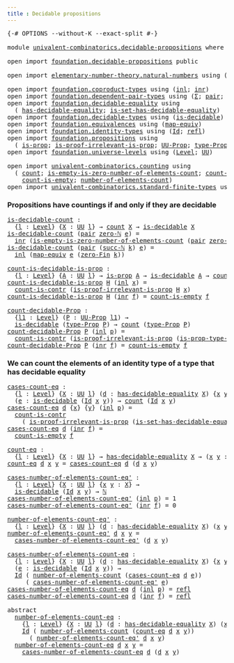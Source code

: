 ```yaml
---
title : Decidable propositions
---
```


<pre class="Agda"><a id="49" class="Symbol">{-#</a> <a id="53" class="Keyword">OPTIONS</a> <a id="61" class="Pragma">--without-K</a> <a id="73" class="Pragma">--exact-split</a> <a id="87" class="Symbol">#-}</a>

<a id="92" class="Keyword">module</a> <a id="99" href="univalent-combinatorics.decidable-propositions.html" class="Module">univalent-combinatorics.decidable-propositions</a> <a id="146" class="Keyword">where</a>

<a id="153" class="Keyword">open</a> <a id="158" class="Keyword">import</a> <a id="165" href="foundation.decidable-propositions.html" class="Module">foundation.decidable-propositions</a> <a id="199" class="Keyword">public</a>

<a id="207" class="Keyword">open</a> <a id="212" class="Keyword">import</a> <a id="219" href="elementary-number-theory.natural-numbers.html" class="Module">elementary-number-theory.natural-numbers</a> <a id="260" class="Keyword">using</a> <a id="266" class="Symbol">(</a><a id="267" href="elementary-number-theory.natural-numbers.html#1548" class="Datatype">ℕ</a><a id="268" class="Symbol">;</a> <a id="270" href="elementary-number-theory.natural-numbers.html#1569" class="InductiveConstructor">zero-ℕ</a><a id="276" class="Symbol">;</a> <a id="278" href="elementary-number-theory.natural-numbers.html#1582" class="InductiveConstructor">succ-ℕ</a><a id="284" class="Symbol">)</a>

<a id="287" class="Keyword">open</a> <a id="292" class="Keyword">import</a> <a id="299" href="foundation.coproduct-types.html" class="Module">foundation.coproduct-types</a> <a id="326" class="Keyword">using</a> <a id="332" class="Symbol">(</a><a id="333" href="foundation.coproduct-types.html#1250" class="InductiveConstructor">inl</a><a id="336" class="Symbol">;</a> <a id="338" href="foundation.coproduct-types.html#1268" class="InductiveConstructor">inr</a><a id="341" class="Symbol">)</a>
<a id="343" class="Keyword">open</a> <a id="348" class="Keyword">import</a> <a id="355" href="foundation.dependent-pair-types.html" class="Module">foundation.dependent-pair-types</a> <a id="387" class="Keyword">using</a> <a id="393" class="Symbol">(</a><a id="394" href="foundation-core.dependent-pair-types.html#515" class="Record">Σ</a><a id="395" class="Symbol">;</a> <a id="397" href="foundation-core.dependent-pair-types.html#588" class="InductiveConstructor">pair</a><a id="401" class="Symbol">;</a> <a id="403" href="foundation-core.dependent-pair-types.html#605" class="Field">pr1</a><a id="406" class="Symbol">;</a> <a id="408" href="foundation-core.dependent-pair-types.html#617" class="Field">pr2</a><a id="411" class="Symbol">)</a>
<a id="413" class="Keyword">open</a> <a id="418" class="Keyword">import</a> <a id="425" href="foundation.decidable-equality.html" class="Module">foundation.decidable-equality</a> <a id="455" class="Keyword">using</a>
  <a id="463" class="Symbol">(</a> <a id="465" href="foundation.decidable-equality.html#1796" class="Function">has-decidable-equality</a><a id="487" class="Symbol">;</a> <a id="489" href="foundation.decidable-equality.html#6964" class="Function">is-set-has-decidable-equality</a><a id="518" class="Symbol">)</a>
<a id="520" class="Keyword">open</a> <a id="525" class="Keyword">import</a> <a id="532" href="foundation.decidable-types.html" class="Module">foundation.decidable-types</a> <a id="559" class="Keyword">using</a> <a id="565" class="Symbol">(</a><a id="566" href="foundation.decidable-types.html#1915" class="Function">is-decidable</a><a id="578" class="Symbol">)</a>
<a id="580" class="Keyword">open</a> <a id="585" class="Keyword">import</a> <a id="592" href="foundation.equivalences.html" class="Module">foundation.equivalences</a> <a id="616" class="Keyword">using</a> <a id="622" class="Symbol">(</a><a id="623" href="foundation-core.equivalences.html#1821" class="Function">map-equiv</a><a id="632" class="Symbol">)</a>
<a id="634" class="Keyword">open</a> <a id="639" class="Keyword">import</a> <a id="646" href="foundation.identity-types.html" class="Module">foundation.identity-types</a> <a id="672" class="Keyword">using</a> <a id="678" class="Symbol">(</a><a id="679" href="foundation-core.identity-types.html#1767" class="Datatype">Id</a><a id="681" class="Symbol">;</a> <a id="683" href="foundation-core.identity-types.html#1820" class="InductiveConstructor">refl</a><a id="687" class="Symbol">)</a>
<a id="689" class="Keyword">open</a> <a id="694" class="Keyword">import</a> <a id="701" href="foundation.propositions.html" class="Module">foundation.propositions</a> <a id="725" class="Keyword">using</a>
  <a id="733" class="Symbol">(</a> <a id="735" href="foundation-core.propositions.html#1309" class="Function">is-prop</a><a id="742" class="Symbol">;</a> <a id="744" href="foundation-core.propositions.html#3047" class="Function">is-proof-irrelevant-is-prop</a><a id="771" class="Symbol">;</a> <a id="773" href="foundation-core.propositions.html#1393" class="Function">UU-Prop</a><a id="780" class="Symbol">;</a> <a id="782" href="foundation-core.propositions.html#1495" class="Function">type-Prop</a><a id="791" class="Symbol">;</a> <a id="793" href="foundation-core.propositions.html#1562" class="Function">is-prop-type-Prop</a><a id="810" class="Symbol">)</a>
<a id="812" class="Keyword">open</a> <a id="817" class="Keyword">import</a> <a id="824" href="foundation.universe-levels.html" class="Module">foundation.universe-levels</a> <a id="851" class="Keyword">using</a> <a id="857" class="Symbol">(</a><a id="858" href="Agda.Primitive.html#597" class="Postulate">Level</a><a id="863" class="Symbol">;</a> <a id="865" href="foundation-core.universe-levels.html#235" class="Primitive">UU</a><a id="867" class="Symbol">)</a>

<a id="870" class="Keyword">open</a> <a id="875" class="Keyword">import</a> <a id="882" href="univalent-combinatorics.counting.html" class="Module">univalent-combinatorics.counting</a> <a id="915" class="Keyword">using</a>
  <a id="923" class="Symbol">(</a> <a id="925" href="univalent-combinatorics.counting.html#1901" class="Function">count</a><a id="930" class="Symbol">;</a> <a id="932" href="univalent-combinatorics.counting.html#4160" class="Function">is-empty-is-zero-number-of-elements-count</a><a id="973" class="Symbol">;</a> <a id="975" href="univalent-combinatorics.counting.html#5027" class="Function">count-is-contr</a><a id="989" class="Symbol">;</a>
    <a id="995" href="univalent-combinatorics.counting.html#4732" class="Function">count-is-empty</a><a id="1009" class="Symbol">;</a> <a id="1011" href="univalent-combinatorics.counting.html#2029" class="Function">number-of-elements-count</a><a id="1035" class="Symbol">)</a>
<a id="1037" class="Keyword">open</a> <a id="1042" class="Keyword">import</a> <a id="1049" href="univalent-combinatorics.standard-finite-types.html" class="Module">univalent-combinatorics.standard-finite-types</a> <a id="1095" class="Keyword">using</a> <a id="1101" class="Symbol">(</a><a id="1102" href="univalent-combinatorics.standard-finite-types.html#6792" class="Function">zero-Fin</a><a id="1110" class="Symbol">)</a>
</pre>
### Propositions have countings if and only if they are decidable

<pre class="Agda"><a id="is-decidable-count"></a><a id="1192" href="univalent-combinatorics.decidable-propositions.html#1192" class="Function">is-decidable-count</a> <a id="1211" class="Symbol">:</a>
  <a id="1215" class="Symbol">{</a><a id="1216" href="univalent-combinatorics.decidable-propositions.html#1216" class="Bound">l</a> <a id="1218" class="Symbol">:</a> <a id="1220" href="Agda.Primitive.html#597" class="Postulate">Level</a><a id="1225" class="Symbol">}</a> <a id="1227" class="Symbol">{</a><a id="1228" href="univalent-combinatorics.decidable-propositions.html#1228" class="Bound">X</a> <a id="1230" class="Symbol">:</a> <a id="1232" href="foundation-core.universe-levels.html#235" class="Primitive">UU</a> <a id="1235" href="univalent-combinatorics.decidable-propositions.html#1216" class="Bound">l</a><a id="1236" class="Symbol">}</a> <a id="1238" class="Symbol">→</a> <a id="1240" href="univalent-combinatorics.counting.html#1901" class="Function">count</a> <a id="1246" href="univalent-combinatorics.decidable-propositions.html#1228" class="Bound">X</a> <a id="1248" class="Symbol">→</a> <a id="1250" href="foundation.decidable-types.html#1915" class="Function">is-decidable</a> <a id="1263" href="univalent-combinatorics.decidable-propositions.html#1228" class="Bound">X</a>
<a id="1265" href="univalent-combinatorics.decidable-propositions.html#1192" class="Function">is-decidable-count</a> <a id="1284" class="Symbol">(</a><a id="1285" href="foundation-core.dependent-pair-types.html#588" class="InductiveConstructor">pair</a> <a id="1290" href="elementary-number-theory.natural-numbers.html#1569" class="InductiveConstructor">zero-ℕ</a> <a id="1297" href="univalent-combinatorics.decidable-propositions.html#1297" class="Bound">e</a><a id="1298" class="Symbol">)</a> <a id="1300" class="Symbol">=</a>
  <a id="1304" href="foundation.coproduct-types.html#1268" class="InductiveConstructor">inr</a> <a id="1308" class="Symbol">(</a><a id="1309" href="univalent-combinatorics.counting.html#4160" class="Function">is-empty-is-zero-number-of-elements-count</a> <a id="1351" class="Symbol">(</a><a id="1352" href="foundation-core.dependent-pair-types.html#588" class="InductiveConstructor">pair</a> <a id="1357" href="elementary-number-theory.natural-numbers.html#1569" class="InductiveConstructor">zero-ℕ</a> <a id="1364" href="univalent-combinatorics.decidable-propositions.html#1297" class="Bound">e</a><a id="1365" class="Symbol">)</a> <a id="1367" href="foundation-core.identity-types.html#1820" class="InductiveConstructor">refl</a><a id="1371" class="Symbol">)</a>
<a id="1373" href="univalent-combinatorics.decidable-propositions.html#1192" class="Function">is-decidable-count</a> <a id="1392" class="Symbol">(</a><a id="1393" href="foundation-core.dependent-pair-types.html#588" class="InductiveConstructor">pair</a> <a id="1398" class="Symbol">(</a><a id="1399" href="elementary-number-theory.natural-numbers.html#1582" class="InductiveConstructor">succ-ℕ</a> <a id="1406" href="univalent-combinatorics.decidable-propositions.html#1406" class="Bound">k</a><a id="1407" class="Symbol">)</a> <a id="1409" href="univalent-combinatorics.decidable-propositions.html#1409" class="Bound">e</a><a id="1410" class="Symbol">)</a> <a id="1412" class="Symbol">=</a>
  <a id="1416" href="foundation.coproduct-types.html#1250" class="InductiveConstructor">inl</a> <a id="1420" class="Symbol">(</a><a id="1421" href="foundation-core.equivalences.html#1821" class="Function">map-equiv</a> <a id="1431" href="univalent-combinatorics.decidable-propositions.html#1409" class="Bound">e</a> <a id="1433" class="Symbol">(</a><a id="1434" href="univalent-combinatorics.standard-finite-types.html#6792" class="Function">zero-Fin</a> <a id="1443" href="univalent-combinatorics.decidable-propositions.html#1406" class="Bound">k</a><a id="1444" class="Symbol">))</a>

<a id="count-is-decidable-is-prop"></a><a id="1448" href="univalent-combinatorics.decidable-propositions.html#1448" class="Function">count-is-decidable-is-prop</a> <a id="1475" class="Symbol">:</a>
  <a id="1479" class="Symbol">{</a><a id="1480" href="univalent-combinatorics.decidable-propositions.html#1480" class="Bound">l</a> <a id="1482" class="Symbol">:</a> <a id="1484" href="Agda.Primitive.html#597" class="Postulate">Level</a><a id="1489" class="Symbol">}</a> <a id="1491" class="Symbol">{</a><a id="1492" href="univalent-combinatorics.decidable-propositions.html#1492" class="Bound">A</a> <a id="1494" class="Symbol">:</a> <a id="1496" href="foundation-core.universe-levels.html#235" class="Primitive">UU</a> <a id="1499" href="univalent-combinatorics.decidable-propositions.html#1480" class="Bound">l</a><a id="1500" class="Symbol">}</a> <a id="1502" class="Symbol">→</a> <a id="1504" href="foundation-core.propositions.html#1309" class="Function">is-prop</a> <a id="1512" href="univalent-combinatorics.decidable-propositions.html#1492" class="Bound">A</a> <a id="1514" class="Symbol">→</a> <a id="1516" href="foundation.decidable-types.html#1915" class="Function">is-decidable</a> <a id="1529" href="univalent-combinatorics.decidable-propositions.html#1492" class="Bound">A</a> <a id="1531" class="Symbol">→</a> <a id="1533" href="univalent-combinatorics.counting.html#1901" class="Function">count</a> <a id="1539" href="univalent-combinatorics.decidable-propositions.html#1492" class="Bound">A</a>
<a id="1541" href="univalent-combinatorics.decidable-propositions.html#1448" class="Function">count-is-decidable-is-prop</a> <a id="1568" href="univalent-combinatorics.decidable-propositions.html#1568" class="Bound">H</a> <a id="1570" class="Symbol">(</a><a id="1571" href="foundation.coproduct-types.html#1250" class="InductiveConstructor">inl</a> <a id="1575" href="univalent-combinatorics.decidable-propositions.html#1575" class="Bound">x</a><a id="1576" class="Symbol">)</a> <a id="1578" class="Symbol">=</a>
  <a id="1582" href="univalent-combinatorics.counting.html#5027" class="Function">count-is-contr</a> <a id="1597" class="Symbol">(</a><a id="1598" href="foundation-core.propositions.html#3047" class="Function">is-proof-irrelevant-is-prop</a> <a id="1626" href="univalent-combinatorics.decidable-propositions.html#1568" class="Bound">H</a> <a id="1628" href="univalent-combinatorics.decidable-propositions.html#1575" class="Bound">x</a><a id="1629" class="Symbol">)</a>
<a id="1631" href="univalent-combinatorics.decidable-propositions.html#1448" class="Function">count-is-decidable-is-prop</a> <a id="1658" href="univalent-combinatorics.decidable-propositions.html#1658" class="Bound">H</a> <a id="1660" class="Symbol">(</a><a id="1661" href="foundation.coproduct-types.html#1268" class="InductiveConstructor">inr</a> <a id="1665" href="univalent-combinatorics.decidable-propositions.html#1665" class="Bound">f</a><a id="1666" class="Symbol">)</a> <a id="1668" class="Symbol">=</a> <a id="1670" href="univalent-combinatorics.counting.html#4732" class="Function">count-is-empty</a> <a id="1685" href="univalent-combinatorics.decidable-propositions.html#1665" class="Bound">f</a>

<a id="count-decidable-Prop"></a><a id="1688" href="univalent-combinatorics.decidable-propositions.html#1688" class="Function">count-decidable-Prop</a> <a id="1709" class="Symbol">:</a>
  <a id="1713" class="Symbol">{</a><a id="1714" href="univalent-combinatorics.decidable-propositions.html#1714" class="Bound">l1</a> <a id="1717" class="Symbol">:</a> <a id="1719" href="Agda.Primitive.html#597" class="Postulate">Level</a><a id="1724" class="Symbol">}</a> <a id="1726" class="Symbol">(</a><a id="1727" href="univalent-combinatorics.decidable-propositions.html#1727" class="Bound">P</a> <a id="1729" class="Symbol">:</a> <a id="1731" href="foundation-core.propositions.html#1393" class="Function">UU-Prop</a> <a id="1739" href="univalent-combinatorics.decidable-propositions.html#1714" class="Bound">l1</a><a id="1741" class="Symbol">)</a> <a id="1743" class="Symbol">→</a>
  <a id="1747" href="foundation.decidable-types.html#1915" class="Function">is-decidable</a> <a id="1760" class="Symbol">(</a><a id="1761" href="foundation-core.propositions.html#1495" class="Function">type-Prop</a> <a id="1771" href="univalent-combinatorics.decidable-propositions.html#1727" class="Bound">P</a><a id="1772" class="Symbol">)</a> <a id="1774" class="Symbol">→</a> <a id="1776" href="univalent-combinatorics.counting.html#1901" class="Function">count</a> <a id="1782" class="Symbol">(</a><a id="1783" href="foundation-core.propositions.html#1495" class="Function">type-Prop</a> <a id="1793" href="univalent-combinatorics.decidable-propositions.html#1727" class="Bound">P</a><a id="1794" class="Symbol">)</a>
<a id="1796" href="univalent-combinatorics.decidable-propositions.html#1688" class="Function">count-decidable-Prop</a> <a id="1817" href="univalent-combinatorics.decidable-propositions.html#1817" class="Bound">P</a> <a id="1819" class="Symbol">(</a><a id="1820" href="foundation.coproduct-types.html#1250" class="InductiveConstructor">inl</a> <a id="1824" href="univalent-combinatorics.decidable-propositions.html#1824" class="Bound">p</a><a id="1825" class="Symbol">)</a> <a id="1827" class="Symbol">=</a>
  <a id="1831" href="univalent-combinatorics.counting.html#5027" class="Function">count-is-contr</a> <a id="1846" class="Symbol">(</a><a id="1847" href="foundation-core.propositions.html#3047" class="Function">is-proof-irrelevant-is-prop</a> <a id="1875" class="Symbol">(</a><a id="1876" href="foundation-core.propositions.html#1562" class="Function">is-prop-type-Prop</a> <a id="1894" href="univalent-combinatorics.decidable-propositions.html#1817" class="Bound">P</a><a id="1895" class="Symbol">)</a> <a id="1897" href="univalent-combinatorics.decidable-propositions.html#1824" class="Bound">p</a><a id="1898" class="Symbol">)</a>
<a id="1900" href="univalent-combinatorics.decidable-propositions.html#1688" class="Function">count-decidable-Prop</a> <a id="1921" href="univalent-combinatorics.decidable-propositions.html#1921" class="Bound">P</a> <a id="1923" class="Symbol">(</a><a id="1924" href="foundation.coproduct-types.html#1268" class="InductiveConstructor">inr</a> <a id="1928" href="univalent-combinatorics.decidable-propositions.html#1928" class="Bound">f</a><a id="1929" class="Symbol">)</a> <a id="1931" class="Symbol">=</a> <a id="1933" href="univalent-combinatorics.counting.html#4732" class="Function">count-is-empty</a> <a id="1948" href="univalent-combinatorics.decidable-propositions.html#1928" class="Bound">f</a>
</pre>
### We can count the elements of an identity type of a type that has decidable equality

<pre class="Agda"><a id="cases-count-eq"></a><a id="2052" href="univalent-combinatorics.decidable-propositions.html#2052" class="Function">cases-count-eq</a> <a id="2067" class="Symbol">:</a>
  <a id="2071" class="Symbol">{</a><a id="2072" href="univalent-combinatorics.decidable-propositions.html#2072" class="Bound">l</a> <a id="2074" class="Symbol">:</a> <a id="2076" href="Agda.Primitive.html#597" class="Postulate">Level</a><a id="2081" class="Symbol">}</a> <a id="2083" class="Symbol">{</a><a id="2084" href="univalent-combinatorics.decidable-propositions.html#2084" class="Bound">X</a> <a id="2086" class="Symbol">:</a> <a id="2088" href="foundation-core.universe-levels.html#235" class="Primitive">UU</a> <a id="2091" href="univalent-combinatorics.decidable-propositions.html#2072" class="Bound">l</a><a id="2092" class="Symbol">}</a> <a id="2094" class="Symbol">(</a><a id="2095" href="univalent-combinatorics.decidable-propositions.html#2095" class="Bound">d</a> <a id="2097" class="Symbol">:</a> <a id="2099" href="foundation.decidable-equality.html#1796" class="Function">has-decidable-equality</a> <a id="2122" href="univalent-combinatorics.decidable-propositions.html#2084" class="Bound">X</a><a id="2123" class="Symbol">)</a> <a id="2125" class="Symbol">{</a><a id="2126" href="univalent-combinatorics.decidable-propositions.html#2126" class="Bound">x</a> <a id="2128" href="univalent-combinatorics.decidable-propositions.html#2128" class="Bound">y</a> <a id="2130" class="Symbol">:</a> <a id="2132" href="univalent-combinatorics.decidable-propositions.html#2084" class="Bound">X</a><a id="2133" class="Symbol">}</a>
  <a id="2137" class="Symbol">(</a><a id="2138" href="univalent-combinatorics.decidable-propositions.html#2138" class="Bound">e</a> <a id="2140" class="Symbol">:</a> <a id="2142" href="foundation.decidable-types.html#1915" class="Function">is-decidable</a> <a id="2155" class="Symbol">(</a><a id="2156" href="foundation-core.identity-types.html#1767" class="Datatype">Id</a> <a id="2159" href="univalent-combinatorics.decidable-propositions.html#2126" class="Bound">x</a> <a id="2161" href="univalent-combinatorics.decidable-propositions.html#2128" class="Bound">y</a><a id="2162" class="Symbol">))</a> <a id="2165" class="Symbol">→</a> <a id="2167" href="univalent-combinatorics.counting.html#1901" class="Function">count</a> <a id="2173" class="Symbol">(</a><a id="2174" href="foundation-core.identity-types.html#1767" class="Datatype">Id</a> <a id="2177" href="univalent-combinatorics.decidable-propositions.html#2126" class="Bound">x</a> <a id="2179" href="univalent-combinatorics.decidable-propositions.html#2128" class="Bound">y</a><a id="2180" class="Symbol">)</a>
<a id="2182" href="univalent-combinatorics.decidable-propositions.html#2052" class="Function">cases-count-eq</a> <a id="2197" href="univalent-combinatorics.decidable-propositions.html#2197" class="Bound">d</a> <a id="2199" class="Symbol">{</a><a id="2200" href="univalent-combinatorics.decidable-propositions.html#2200" class="Bound">x</a><a id="2201" class="Symbol">}</a> <a id="2203" class="Symbol">{</a><a id="2204" href="univalent-combinatorics.decidable-propositions.html#2204" class="Bound">y</a><a id="2205" class="Symbol">}</a> <a id="2207" class="Symbol">(</a><a id="2208" href="foundation.coproduct-types.html#1250" class="InductiveConstructor">inl</a> <a id="2212" href="univalent-combinatorics.decidable-propositions.html#2212" class="Bound">p</a><a id="2213" class="Symbol">)</a> <a id="2215" class="Symbol">=</a>
  <a id="2219" href="univalent-combinatorics.counting.html#5027" class="Function">count-is-contr</a>
    <a id="2238" class="Symbol">(</a> <a id="2240" href="foundation-core.propositions.html#3047" class="Function">is-proof-irrelevant-is-prop</a> <a id="2268" class="Symbol">(</a><a id="2269" href="foundation.decidable-equality.html#6964" class="Function">is-set-has-decidable-equality</a> <a id="2299" href="univalent-combinatorics.decidable-propositions.html#2197" class="Bound">d</a> <a id="2301" href="univalent-combinatorics.decidable-propositions.html#2200" class="Bound">x</a> <a id="2303" href="univalent-combinatorics.decidable-propositions.html#2204" class="Bound">y</a><a id="2304" class="Symbol">)</a> <a id="2306" href="univalent-combinatorics.decidable-propositions.html#2212" class="Bound">p</a><a id="2307" class="Symbol">)</a>
<a id="2309" href="univalent-combinatorics.decidable-propositions.html#2052" class="Function">cases-count-eq</a> <a id="2324" href="univalent-combinatorics.decidable-propositions.html#2324" class="Bound">d</a> <a id="2326" class="Symbol">(</a><a id="2327" href="foundation.coproduct-types.html#1268" class="InductiveConstructor">inr</a> <a id="2331" href="univalent-combinatorics.decidable-propositions.html#2331" class="Bound">f</a><a id="2332" class="Symbol">)</a> <a id="2334" class="Symbol">=</a>
  <a id="2338" href="univalent-combinatorics.counting.html#4732" class="Function">count-is-empty</a> <a id="2353" href="univalent-combinatorics.decidable-propositions.html#2331" class="Bound">f</a>

<a id="count-eq"></a><a id="2356" href="univalent-combinatorics.decidable-propositions.html#2356" class="Function">count-eq</a> <a id="2365" class="Symbol">:</a>
  <a id="2369" class="Symbol">{</a><a id="2370" href="univalent-combinatorics.decidable-propositions.html#2370" class="Bound">l</a> <a id="2372" class="Symbol">:</a> <a id="2374" href="Agda.Primitive.html#597" class="Postulate">Level</a><a id="2379" class="Symbol">}</a> <a id="2381" class="Symbol">{</a><a id="2382" href="univalent-combinatorics.decidable-propositions.html#2382" class="Bound">X</a> <a id="2384" class="Symbol">:</a> <a id="2386" href="foundation-core.universe-levels.html#235" class="Primitive">UU</a> <a id="2389" href="univalent-combinatorics.decidable-propositions.html#2370" class="Bound">l</a><a id="2390" class="Symbol">}</a> <a id="2392" class="Symbol">→</a> <a id="2394" href="foundation.decidable-equality.html#1796" class="Function">has-decidable-equality</a> <a id="2417" href="univalent-combinatorics.decidable-propositions.html#2382" class="Bound">X</a> <a id="2419" class="Symbol">→</a> <a id="2421" class="Symbol">(</a><a id="2422" href="univalent-combinatorics.decidable-propositions.html#2422" class="Bound">x</a> <a id="2424" href="univalent-combinatorics.decidable-propositions.html#2424" class="Bound">y</a> <a id="2426" class="Symbol">:</a> <a id="2428" href="univalent-combinatorics.decidable-propositions.html#2382" class="Bound">X</a><a id="2429" class="Symbol">)</a> <a id="2431" class="Symbol">→</a> <a id="2433" href="univalent-combinatorics.counting.html#1901" class="Function">count</a> <a id="2439" class="Symbol">(</a><a id="2440" href="foundation-core.identity-types.html#1767" class="Datatype">Id</a> <a id="2443" href="univalent-combinatorics.decidable-propositions.html#2422" class="Bound">x</a> <a id="2445" href="univalent-combinatorics.decidable-propositions.html#2424" class="Bound">y</a><a id="2446" class="Symbol">)</a>
<a id="2448" href="univalent-combinatorics.decidable-propositions.html#2356" class="Function">count-eq</a> <a id="2457" href="univalent-combinatorics.decidable-propositions.html#2457" class="Bound">d</a> <a id="2459" href="univalent-combinatorics.decidable-propositions.html#2459" class="Bound">x</a> <a id="2461" href="univalent-combinatorics.decidable-propositions.html#2461" class="Bound">y</a> <a id="2463" class="Symbol">=</a> <a id="2465" href="univalent-combinatorics.decidable-propositions.html#2052" class="Function">cases-count-eq</a> <a id="2480" href="univalent-combinatorics.decidable-propositions.html#2457" class="Bound">d</a> <a id="2482" class="Symbol">(</a><a id="2483" href="univalent-combinatorics.decidable-propositions.html#2457" class="Bound">d</a> <a id="2485" href="univalent-combinatorics.decidable-propositions.html#2459" class="Bound">x</a> <a id="2487" href="univalent-combinatorics.decidable-propositions.html#2461" class="Bound">y</a><a id="2488" class="Symbol">)</a>

<a id="cases-number-of-elements-count-eq&#39;"></a><a id="2491" href="univalent-combinatorics.decidable-propositions.html#2491" class="Function">cases-number-of-elements-count-eq&#39;</a> <a id="2526" class="Symbol">:</a>
  <a id="2530" class="Symbol">{</a><a id="2531" href="univalent-combinatorics.decidable-propositions.html#2531" class="Bound">l</a> <a id="2533" class="Symbol">:</a> <a id="2535" href="Agda.Primitive.html#597" class="Postulate">Level</a><a id="2540" class="Symbol">}</a> <a id="2542" class="Symbol">{</a><a id="2543" href="univalent-combinatorics.decidable-propositions.html#2543" class="Bound">X</a> <a id="2545" class="Symbol">:</a> <a id="2547" href="foundation-core.universe-levels.html#235" class="Primitive">UU</a> <a id="2550" href="univalent-combinatorics.decidable-propositions.html#2531" class="Bound">l</a><a id="2551" class="Symbol">}</a> <a id="2553" class="Symbol">{</a><a id="2554" href="univalent-combinatorics.decidable-propositions.html#2554" class="Bound">x</a> <a id="2556" href="univalent-combinatorics.decidable-propositions.html#2556" class="Bound">y</a> <a id="2558" class="Symbol">:</a> <a id="2560" href="univalent-combinatorics.decidable-propositions.html#2543" class="Bound">X</a><a id="2561" class="Symbol">}</a> <a id="2563" class="Symbol">→</a>
  <a id="2567" href="foundation.decidable-types.html#1915" class="Function">is-decidable</a> <a id="2580" class="Symbol">(</a><a id="2581" href="foundation-core.identity-types.html#1767" class="Datatype">Id</a> <a id="2584" href="univalent-combinatorics.decidable-propositions.html#2554" class="Bound">x</a> <a id="2586" href="univalent-combinatorics.decidable-propositions.html#2556" class="Bound">y</a><a id="2587" class="Symbol">)</a> <a id="2589" class="Symbol">→</a> <a id="2591" href="elementary-number-theory.natural-numbers.html#1548" class="Datatype">ℕ</a>
<a id="2593" href="univalent-combinatorics.decidable-propositions.html#2491" class="Function">cases-number-of-elements-count-eq&#39;</a> <a id="2628" class="Symbol">(</a><a id="2629" href="foundation.coproduct-types.html#1250" class="InductiveConstructor">inl</a> <a id="2633" href="univalent-combinatorics.decidable-propositions.html#2633" class="Bound">p</a><a id="2634" class="Symbol">)</a> <a id="2636" class="Symbol">=</a> <a id="2638" class="Number">1</a>
<a id="2640" href="univalent-combinatorics.decidable-propositions.html#2491" class="Function">cases-number-of-elements-count-eq&#39;</a> <a id="2675" class="Symbol">(</a><a id="2676" href="foundation.coproduct-types.html#1268" class="InductiveConstructor">inr</a> <a id="2680" href="univalent-combinatorics.decidable-propositions.html#2680" class="Bound">f</a><a id="2681" class="Symbol">)</a> <a id="2683" class="Symbol">=</a> <a id="2685" class="Number">0</a>

<a id="number-of-elements-count-eq&#39;"></a><a id="2688" href="univalent-combinatorics.decidable-propositions.html#2688" class="Function">number-of-elements-count-eq&#39;</a> <a id="2717" class="Symbol">:</a>
  <a id="2721" class="Symbol">{</a><a id="2722" href="univalent-combinatorics.decidable-propositions.html#2722" class="Bound">l</a> <a id="2724" class="Symbol">:</a> <a id="2726" href="Agda.Primitive.html#597" class="Postulate">Level</a><a id="2731" class="Symbol">}</a> <a id="2733" class="Symbol">{</a><a id="2734" href="univalent-combinatorics.decidable-propositions.html#2734" class="Bound">X</a> <a id="2736" class="Symbol">:</a> <a id="2738" href="foundation-core.universe-levels.html#235" class="Primitive">UU</a> <a id="2741" href="univalent-combinatorics.decidable-propositions.html#2722" class="Bound">l</a><a id="2742" class="Symbol">}</a> <a id="2744" class="Symbol">(</a><a id="2745" href="univalent-combinatorics.decidable-propositions.html#2745" class="Bound">d</a> <a id="2747" class="Symbol">:</a> <a id="2749" href="foundation.decidable-equality.html#1796" class="Function">has-decidable-equality</a> <a id="2772" href="univalent-combinatorics.decidable-propositions.html#2734" class="Bound">X</a><a id="2773" class="Symbol">)</a> <a id="2775" class="Symbol">(</a><a id="2776" href="univalent-combinatorics.decidable-propositions.html#2776" class="Bound">x</a> <a id="2778" href="univalent-combinatorics.decidable-propositions.html#2778" class="Bound">y</a> <a id="2780" class="Symbol">:</a> <a id="2782" href="univalent-combinatorics.decidable-propositions.html#2734" class="Bound">X</a><a id="2783" class="Symbol">)</a> <a id="2785" class="Symbol">→</a> <a id="2787" href="elementary-number-theory.natural-numbers.html#1548" class="Datatype">ℕ</a>
<a id="2789" href="univalent-combinatorics.decidable-propositions.html#2688" class="Function">number-of-elements-count-eq&#39;</a> <a id="2818" href="univalent-combinatorics.decidable-propositions.html#2818" class="Bound">d</a> <a id="2820" href="univalent-combinatorics.decidable-propositions.html#2820" class="Bound">x</a> <a id="2822" href="univalent-combinatorics.decidable-propositions.html#2822" class="Bound">y</a> <a id="2824" class="Symbol">=</a>
  <a id="2828" href="univalent-combinatorics.decidable-propositions.html#2491" class="Function">cases-number-of-elements-count-eq&#39;</a> <a id="2863" class="Symbol">(</a><a id="2864" href="univalent-combinatorics.decidable-propositions.html#2818" class="Bound">d</a> <a id="2866" href="univalent-combinatorics.decidable-propositions.html#2820" class="Bound">x</a> <a id="2868" href="univalent-combinatorics.decidable-propositions.html#2822" class="Bound">y</a><a id="2869" class="Symbol">)</a>

<a id="cases-number-of-elements-count-eq"></a><a id="2872" href="univalent-combinatorics.decidable-propositions.html#2872" class="Function">cases-number-of-elements-count-eq</a> <a id="2906" class="Symbol">:</a>
  <a id="2910" class="Symbol">{</a><a id="2911" href="univalent-combinatorics.decidable-propositions.html#2911" class="Bound">l</a> <a id="2913" class="Symbol">:</a> <a id="2915" href="Agda.Primitive.html#597" class="Postulate">Level</a><a id="2920" class="Symbol">}</a> <a id="2922" class="Symbol">{</a><a id="2923" href="univalent-combinatorics.decidable-propositions.html#2923" class="Bound">X</a> <a id="2925" class="Symbol">:</a> <a id="2927" href="foundation-core.universe-levels.html#235" class="Primitive">UU</a> <a id="2930" href="univalent-combinatorics.decidable-propositions.html#2911" class="Bound">l</a><a id="2931" class="Symbol">}</a> <a id="2933" class="Symbol">(</a><a id="2934" href="univalent-combinatorics.decidable-propositions.html#2934" class="Bound">d</a> <a id="2936" class="Symbol">:</a> <a id="2938" href="foundation.decidable-equality.html#1796" class="Function">has-decidable-equality</a> <a id="2961" href="univalent-combinatorics.decidable-propositions.html#2923" class="Bound">X</a><a id="2962" class="Symbol">)</a> <a id="2964" class="Symbol">{</a><a id="2965" href="univalent-combinatorics.decidable-propositions.html#2965" class="Bound">x</a> <a id="2967" href="univalent-combinatorics.decidable-propositions.html#2967" class="Bound">y</a> <a id="2969" class="Symbol">:</a> <a id="2971" href="univalent-combinatorics.decidable-propositions.html#2923" class="Bound">X</a><a id="2972" class="Symbol">}</a>
  <a id="2976" class="Symbol">(</a><a id="2977" href="univalent-combinatorics.decidable-propositions.html#2977" class="Bound">e</a> <a id="2979" class="Symbol">:</a> <a id="2981" href="foundation.decidable-types.html#1915" class="Function">is-decidable</a> <a id="2994" class="Symbol">(</a><a id="2995" href="foundation-core.identity-types.html#1767" class="Datatype">Id</a> <a id="2998" href="univalent-combinatorics.decidable-propositions.html#2965" class="Bound">x</a> <a id="3000" href="univalent-combinatorics.decidable-propositions.html#2967" class="Bound">y</a><a id="3001" class="Symbol">))</a> <a id="3004" class="Symbol">→</a>
  <a id="3008" href="foundation-core.identity-types.html#1767" class="Datatype">Id</a> <a id="3011" class="Symbol">(</a> <a id="3013" href="univalent-combinatorics.counting.html#2029" class="Function">number-of-elements-count</a> <a id="3038" class="Symbol">(</a><a id="3039" href="univalent-combinatorics.decidable-propositions.html#2052" class="Function">cases-count-eq</a> <a id="3054" href="univalent-combinatorics.decidable-propositions.html#2934" class="Bound">d</a> <a id="3056" href="univalent-combinatorics.decidable-propositions.html#2977" class="Bound">e</a><a id="3057" class="Symbol">))</a>
     <a id="3065" class="Symbol">(</a> <a id="3067" href="univalent-combinatorics.decidable-propositions.html#2491" class="Function">cases-number-of-elements-count-eq&#39;</a> <a id="3102" href="univalent-combinatorics.decidable-propositions.html#2977" class="Bound">e</a><a id="3103" class="Symbol">)</a>
<a id="3105" href="univalent-combinatorics.decidable-propositions.html#2872" class="Function">cases-number-of-elements-count-eq</a> <a id="3139" href="univalent-combinatorics.decidable-propositions.html#3139" class="Bound">d</a> <a id="3141" class="Symbol">(</a><a id="3142" href="foundation.coproduct-types.html#1250" class="InductiveConstructor">inl</a> <a id="3146" href="univalent-combinatorics.decidable-propositions.html#3146" class="Bound">p</a><a id="3147" class="Symbol">)</a> <a id="3149" class="Symbol">=</a> <a id="3151" href="foundation-core.identity-types.html#1820" class="InductiveConstructor">refl</a>
<a id="3156" href="univalent-combinatorics.decidable-propositions.html#2872" class="Function">cases-number-of-elements-count-eq</a> <a id="3190" href="univalent-combinatorics.decidable-propositions.html#3190" class="Bound">d</a> <a id="3192" class="Symbol">(</a><a id="3193" href="foundation.coproduct-types.html#1268" class="InductiveConstructor">inr</a> <a id="3197" href="univalent-combinatorics.decidable-propositions.html#3197" class="Bound">f</a><a id="3198" class="Symbol">)</a> <a id="3200" class="Symbol">=</a> <a id="3202" href="foundation-core.identity-types.html#1820" class="InductiveConstructor">refl</a>

<a id="3208" class="Keyword">abstract</a>
  <a id="number-of-elements-count-eq"></a><a id="3219" href="univalent-combinatorics.decidable-propositions.html#3219" class="Function">number-of-elements-count-eq</a> <a id="3247" class="Symbol">:</a>
    <a id="3253" class="Symbol">{</a><a id="3254" href="univalent-combinatorics.decidable-propositions.html#3254" class="Bound">l</a> <a id="3256" class="Symbol">:</a> <a id="3258" href="Agda.Primitive.html#597" class="Postulate">Level</a><a id="3263" class="Symbol">}</a> <a id="3265" class="Symbol">{</a><a id="3266" href="univalent-combinatorics.decidable-propositions.html#3266" class="Bound">X</a> <a id="3268" class="Symbol">:</a> <a id="3270" href="foundation-core.universe-levels.html#235" class="Primitive">UU</a> <a id="3273" href="univalent-combinatorics.decidable-propositions.html#3254" class="Bound">l</a><a id="3274" class="Symbol">}</a> <a id="3276" class="Symbol">(</a><a id="3277" href="univalent-combinatorics.decidable-propositions.html#3277" class="Bound">d</a> <a id="3279" class="Symbol">:</a> <a id="3281" href="foundation.decidable-equality.html#1796" class="Function">has-decidable-equality</a> <a id="3304" href="univalent-combinatorics.decidable-propositions.html#3266" class="Bound">X</a><a id="3305" class="Symbol">)</a> <a id="3307" class="Symbol">(</a><a id="3308" href="univalent-combinatorics.decidable-propositions.html#3308" class="Bound">x</a> <a id="3310" href="univalent-combinatorics.decidable-propositions.html#3310" class="Bound">y</a> <a id="3312" class="Symbol">:</a> <a id="3314" href="univalent-combinatorics.decidable-propositions.html#3266" class="Bound">X</a><a id="3315" class="Symbol">)</a> <a id="3317" class="Symbol">→</a>
    <a id="3323" href="foundation-core.identity-types.html#1767" class="Datatype">Id</a> <a id="3326" class="Symbol">(</a> <a id="3328" href="univalent-combinatorics.counting.html#2029" class="Function">number-of-elements-count</a> <a id="3353" class="Symbol">(</a><a id="3354" href="univalent-combinatorics.decidable-propositions.html#2356" class="Function">count-eq</a> <a id="3363" href="univalent-combinatorics.decidable-propositions.html#3277" class="Bound">d</a> <a id="3365" href="univalent-combinatorics.decidable-propositions.html#3308" class="Bound">x</a> <a id="3367" href="univalent-combinatorics.decidable-propositions.html#3310" class="Bound">y</a><a id="3368" class="Symbol">))</a>
      <a id="3377" class="Symbol">(</a> <a id="3379" href="univalent-combinatorics.decidable-propositions.html#2688" class="Function">number-of-elements-count-eq&#39;</a> <a id="3408" href="univalent-combinatorics.decidable-propositions.html#3277" class="Bound">d</a> <a id="3410" href="univalent-combinatorics.decidable-propositions.html#3308" class="Bound">x</a> <a id="3412" href="univalent-combinatorics.decidable-propositions.html#3310" class="Bound">y</a><a id="3413" class="Symbol">)</a>
  <a id="3417" href="univalent-combinatorics.decidable-propositions.html#3219" class="Function">number-of-elements-count-eq</a> <a id="3445" href="univalent-combinatorics.decidable-propositions.html#3445" class="Bound">d</a> <a id="3447" href="univalent-combinatorics.decidable-propositions.html#3447" class="Bound">x</a> <a id="3449" href="univalent-combinatorics.decidable-propositions.html#3449" class="Bound">y</a> <a id="3451" class="Symbol">=</a>
    <a id="3457" href="univalent-combinatorics.decidable-propositions.html#2872" class="Function">cases-number-of-elements-count-eq</a> <a id="3491" href="univalent-combinatorics.decidable-propositions.html#3445" class="Bound">d</a> <a id="3493" class="Symbol">(</a><a id="3494" href="univalent-combinatorics.decidable-propositions.html#3445" class="Bound">d</a> <a id="3496" href="univalent-combinatorics.decidable-propositions.html#3447" class="Bound">x</a> <a id="3498" href="univalent-combinatorics.decidable-propositions.html#3449" class="Bound">y</a><a id="3499" class="Symbol">)</a>
</pre>

